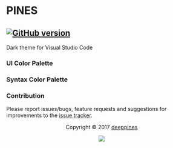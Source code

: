 # PINES
[![GitHub version](https://badge.fury.io/gh/deeppines%2Fpines-visual-studio-code.svg)](https://github.com/deeppines/pines-visual-studio-code)
---
Dark theme for Visual Studio Code

### UI Color Palette

### Syntax Color Palette

### Contribution
Please report issues/bugs, feature requests and suggestions for improvements to the [issue tracker](https://github.com/deeppines/pines-visual-studio-code/issues).

<p align="center">Copyright &copy; 2017 <a href="https://github.com/deeppines">deeppines</a></p>
<p align="center"><a href="https://github.com/deeppines/pines-visual-studio-code/blob/master/LICENSE"><img src="https://img.shields.io/badge/License-MIT-blue.svg" /></a></p>
